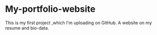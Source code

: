 # My-portfolio-website
This is my first project ,which I'm uploading on GitHub. A website on my resume and bio-data.
